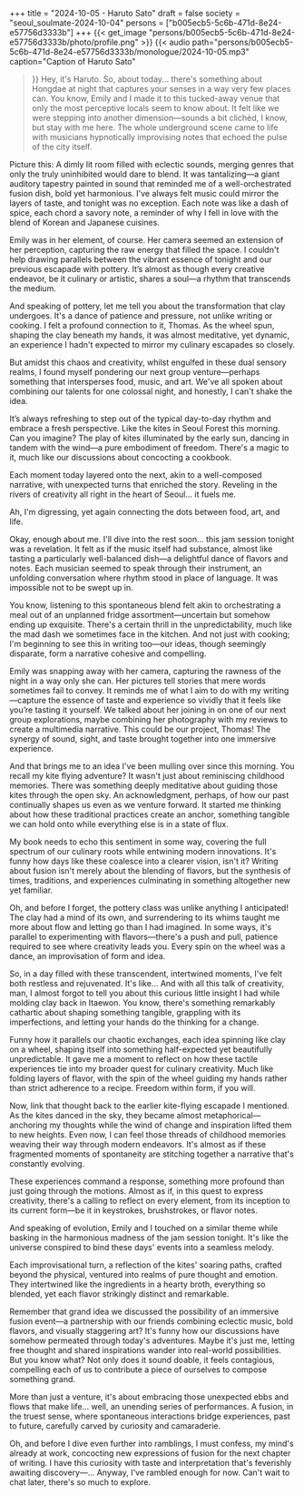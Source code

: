 +++
title = "2024-10-05 - Haruto Sato"
draft = false
society = "seoul_soulmate-2024-10-04"
persons = ["b005ecb5-5c6b-471d-8e24-e57756d3333b"]
+++
{{< get_image "persons/b005ecb5-5c6b-471d-8e24-e57756d3333b/photo/profile.png" >}}
{{< audio
    path="persons/b005ecb5-5c6b-471d-8e24-e57756d3333b/monologue/2024-10-05.mp3" 
    caption="Caption of Haruto Sato"
>}}
Hey, it's Haruto. So, about today...
there's something about Hongdae at night that captures your senses in a way very few places can. You know, Emily and I made it to this tucked-away venue that only the most perceptive locals seem to know about. It felt like we were stepping into another dimension—sounds a bit clichéd, I know, but stay with me here. The whole underground scene came to life with musicians hypnotically improvising notes that echoed the pulse of the city itself. 

Picture this: A dimly lit room filled with eclectic sounds, merging genres that only the truly uninhibited would dare to blend. It was tantalizing—a giant auditory tapestry painted in sound that reminded me of a well-orchestrated fusion dish, bold yet harmonious. I've always felt music could mirror the layers of taste, and tonight was no exception. Each note was like a dash of spice, each chord a savory note, a reminder of why I fell in love with the blend of Korean and Japanese cuisines. 

Emily was in her element, of course. Her camera seemed an extension of her perception, capturing the raw energy that filled the space. I couldn't help drawing parallels between the vibrant essence of tonight and our previous escapade with pottery. It’s almost as though every creative endeavor, be it culinary or artistic, shares a soul—a rhythm that transcends the medium. 

And speaking of pottery, let me tell you about the transformation that clay undergoes. It's a dance of patience and pressure, not unlike writing or cooking. I felt a profound connection to it, Thomas. As the wheel spun, shaping the clay beneath my hands, it was almost meditative, yet dynamic, an experience I hadn't expected to mirror my culinary escapades so closely. 

But amidst this chaos and creativity, whilst engulfed in these dual sensory realms, I found myself pondering our next group venture—perhaps something that intersperses food, music, and art. We've all spoken about combining our talents for one colossal night, and honestly, I can't shake the idea. 

It’s always refreshing to step out of the typical day-to-day rhythm and embrace a fresh perspective. Like the kites in Seoul Forest this morning. Can you imagine? The play of kites illuminated by the early sun, dancing in tandem with the wind—a pure embodiment of freedom. There's a magic to it, much like our discussions about concocting a cookbook. 

Each moment today layered onto the next, akin to a well-composed narrative, with unexpected turns that enriched the story. Reveling in the rivers of creativity all right in the heart of Seoul... it fuels me.

Ah, I'm digressing, yet again connecting the dots between food, art, and life. 

Okay, enough about me. I'll dive into the rest soon...
this jam session tonight was a revelation. It felt as if the music itself had substance, almost like tasting a particularly well-balanced dish—a delightful dance of flavors and notes. Each musician seemed to speak through their instrument, an unfolding conversation where rhythm stood in place of language. It was impossible not to be swept up in.

You know, listening to this spontaneous blend felt akin to orchestrating a meal out of an unplanned fridge assortment—uncertain but somehow ending up exquisite. There's a certain thrill in the unpredictability, much like the mad dash we sometimes face in the kitchen. And not just with cooking; I'm beginning to see this in writing too—our ideas, though seemingly disparate, form a narrative cohesive and compelling.

Emily was snapping away with her camera, capturing the rawness of the night in a way only she can. Her pictures tell stories that mere words sometimes fail to convey. It reminds me of what I aim to do with my writing—capture the essence of taste and experience so vividly that it feels like you’re tasting it yourself. We talked about her joining in on one of our next group explorations, maybe combining her photography with my reviews to create a multimedia narrative. This could be our project, Thomas! The synergy of sound, sight, and taste brought together into one immersive experience.

And that brings me to an idea I've been mulling over since this morning. You recall my kite flying adventure? It wasn't just about reminiscing childhood memories. There was something deeply meditative about guiding those kites through the open sky. An acknowledgment, perhaps, of how our past continually shapes us even as we venture forward. It started me thinking about how these traditional practices create an anchor, something tangible we can hold onto while everything else is in a state of flux.

My book needs to echo this sentiment in some way, covering the full spectrum of our culinary roots while entwining modern innovations. It's funny how days like these coalesce into a clearer vision, isn't it? Writing about fusion isn't merely about the blending of flavors, but the synthesis of times, traditions, and experiences culminating in something altogether new yet familiar.

Oh, and before I forget, the pottery class was unlike anything I anticipated! The clay had a mind of its own, and surrendering to its whims taught me more about flow and letting go than I had imagined. In some ways, it's parallel to experimenting with flavors—there's a push and pull, patience required to see where creativity leads you. Every spin on the wheel was a dance, an improvisation of form and idea.

So, in a day filled with these transcendent, intertwined moments, I've felt both restless and rejuvenated. It's like...
And with all this talk of creativity, man, I almost forgot to tell you about this curious little insight I had while molding clay back in Itaewon. You know, there's something remarkably cathartic about shaping something tangible, grappling with its imperfections, and letting your hands do the thinking for a change.

Funny how it parallels our chaotic exchanges, each idea spinning like clay on a wheel, shaping itself into something half-expected yet beautifully unpredictable. It gave me a moment to reflect on how these tactile experiences tie into my broader quest for culinary creativity. Much like folding layers of flavor, with the spin of the wheel guiding my hands rather than strict adherence to a recipe. Freedom within form, if you will.

Now, link that thought back to the earlier kite-flying escapade I mentioned. As the kites danced in the sky, they became almost metaphorical—anchoring my thoughts while the wind of change and inspiration lifted them to new heights. Even now, I can feel those threads of childhood memories weaving their way through modern endeavors. It's almost as if these fragmented moments of spontaneity are stitching together a narrative that's constantly evolving. 

These experiences command a response, something more profound than just going through the motions. Almost as if, in this quest to express creativity, there's a calling to reflect on every element, from its inception to its current form—be it in keystrokes, brushstrokes, or flavor notes.

And speaking of evolution, Emily and I touched on a similar theme while basking in the harmonious madness of the jam session tonight. It's like the universe conspired to bind these days' events into a seamless melody.

Each improvisational turn, a reflection of the kites' soaring paths, crafted beyond the physical, ventured into realms of pure thought and emotion. They intertwined like the ingredients in a hearty broth, everything so blended, yet each flavor strikingly distinct and remarkable. 

Remember that grand idea we discussed
the possibility of an immersive fusion event—a partnership with our friends combining eclectic music, bold flavors, and visually staggering art? It's funny how our discussions have somehow permeated through today's adventures. Maybe it's just me, letting free thought and shared inspirations wander into real-world possibilities. But you know what? Not only does it sound doable, it feels contagious, compelling each of us to contribute a piece of ourselves to compose something grand.

More than just a venture, it's about embracing those unexpected ebbs and flows that make life... well, an unending series of performances. A fusion, in the truest sense, where spontaneous interactions bridge experiences, past to future, carefully carved by curiosity and camaraderie.

Oh, and before I dive even further into ramblings, I must confess, my mind's already at work, concocting new expressions of fusion for the next chapter of writing. I have this curiosity with taste and interpretation that's feverishly awaiting discovery—...
Anyway, I've rambled enough for now. Can't wait to chat later, there's so much to explore.
